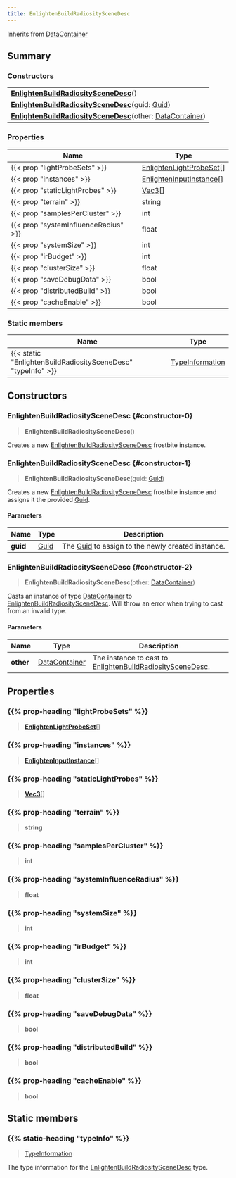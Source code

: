```yaml
---
title: EnlightenBuildRadiositySceneDesc
---
```


Inherits from 
[DataContainer](/vext/ref/shared/class/datacontainer)

## Summary
### Constructors
| |
| ----------- |
| **[EnlightenBuildRadiositySceneDesc](#constructor-0)**() |
| **[EnlightenBuildRadiositySceneDesc](#constructor-1)**(guid: [Guid](/vext/ref/shared/class/guid)) |
| **[EnlightenBuildRadiositySceneDesc](#constructor-2)**(other: [DataContainer](/vext/ref/shared/class/datacontainer)) |

### Properties
| Name | Type |
| ---- | ---- |
| {{< prop "lightProbeSets" >}} | [EnlightenLightProbeSet](/vext/ref/fb/enlightenlightprobeset)[] |
| {{< prop "instances" >}} | [EnlightenInputInstance](/vext/ref/fb/enlighteninputinstance)[] |
| {{< prop "staticLightProbes" >}} | [Vec3](/vext/ref/shared/class/vec3)[] |
| {{< prop "terrain" >}} | string |
| {{< prop "samplesPerCluster" >}} | int |
| {{< prop "systemInfluenceRadius" >}} | float |
| {{< prop "systemSize" >}} | int |
| {{< prop "irBudget" >}} | int |
| {{< prop "clusterSize" >}} | float |
| {{< prop "saveDebugData" >}} | bool |
| {{< prop "distributedBuild" >}} | bool |
| {{< prop "cacheEnable" >}} | bool |

### Static members
| Name | Type |
| ---- | ---- |
| {{< static "EnlightenBuildRadiositySceneDesc" "typeInfo" >}} | [TypeInformation](/vext/ref/shared/class/typeinformation) |

## Constructors
### EnlightenBuildRadiositySceneDesc {#constructor-0}
> **EnlightenBuildRadiositySceneDesc**()

Creates a new [EnlightenBuildRadiositySceneDesc](/vext/ref/fb/enlightenbuildradiosityscenedesc) frostbite instance.

### EnlightenBuildRadiositySceneDesc {#constructor-1}
> **EnlightenBuildRadiositySceneDesc**(guid: [Guid](/vext/ref/shared/class/guid))

Creates a new [EnlightenBuildRadiositySceneDesc](/vext/ref/fb/enlightenbuildradiosityscenedesc) frostbite instance and assigns it the provided [Guid](/vext/ref/shared/class/guid).

#### Parameters
| Name | Type | Description |
| ---- | ---- | ----------- |
| **guid** | [Guid](/vext/ref/shared/class/guid) | The [Guid](/vext/ref/shared/class/guid) to assign to the newly created instance. |

### EnlightenBuildRadiositySceneDesc {#constructor-2}
> **EnlightenBuildRadiositySceneDesc**(other: [DataContainer](/vext/ref/shared/class/datacontainer))

Casts an instance of type [DataContainer](/vext/ref/shared/class/datacontainer) to [EnlightenBuildRadiositySceneDesc](/vext/ref/fb/enlightenbuildradiosityscenedesc). Will throw an error when trying to cast from an invalid type.

#### Parameters
| Name | Type | Description |
| ---- | ---- | ----------- |
| **other** | [DataContainer](/vext/ref/shared/class/datacontainer) | The instance to cast to [EnlightenBuildRadiositySceneDesc](/vext/ref/fb/enlightenbuildradiosityscenedesc). |

## Properties
### {{% prop-heading "lightProbeSets" %}}
> **[EnlightenLightProbeSet](/vext/ref/fb/enlightenlightprobeset)**[]

### {{% prop-heading "instances" %}}
> **[EnlightenInputInstance](/vext/ref/fb/enlighteninputinstance)**[]

### {{% prop-heading "staticLightProbes" %}}
> **[Vec3](/vext/ref/shared/class/vec3)**[]

### {{% prop-heading "terrain" %}}
> **string**

### {{% prop-heading "samplesPerCluster" %}}
> **int**

### {{% prop-heading "systemInfluenceRadius" %}}
> **float**

### {{% prop-heading "systemSize" %}}
> **int**

### {{% prop-heading "irBudget" %}}
> **int**

### {{% prop-heading "clusterSize" %}}
> **float**

### {{% prop-heading "saveDebugData" %}}
> **bool**

### {{% prop-heading "distributedBuild" %}}
> **bool**

### {{% prop-heading "cacheEnable" %}}
> **bool**

## Static members
### {{% static-heading "typeInfo" %}}
> [TypeInformation](/vext/ref/shared/class/typeinformation)

The type information for the [EnlightenBuildRadiositySceneDesc](/vext/ref/fb/enlightenbuildradiosityscenedesc) type.

